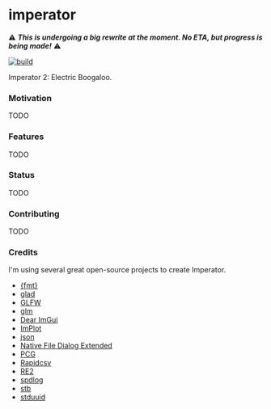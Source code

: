 # imperator

:warning: ***This is undergoing a big rewrite at the moment. No ETA, but progress is being made!*** :warning:

[![build](https://github.com/cyncalico/imperator/actions/workflows/c-cpp.yml/badge.svg?branch=main)](https://github.com/cynicalico/imperator/actions/workflows/c-cpp.yml)

Imperator 2: Electric Boogaloo.

### Motivation

TODO

### Features

TODO

### Status

TODO

### Contributing

TODO

### Credits

I'm using several great open-source projects to create Imperator.

- [{fmt}](https://github.com/fmtlib/fmt)
- [glad](https://github.com/Dav1dde/glad)
- [GLFW](https://github.com/glfw/glfw)
- [glm](https://github.com/g-truc/glm)
- [Dear ImGui](https://github.com/ocornut/imgui/tree/docking)
- [ImPlot](https://github.com/epezent/implot)
- [json](https://github.com/nlohmann/json)
- [Native File Dialog Extended](https://github.com/btzy/nativefiledialog-extended)
- [PCG](https://github.com/imneme/pcg-cpp)
- [Rapidcsv](https://github.com/d99kris/rapidcsv)
- [RE2](https://github.com/google/re2)
- [spdlog](https://github.com/gabime/spdlog)
- [stb](https://github.com/nothings/stb)
- [stduuid](https://github.com/mariusbancila/stduuid)
